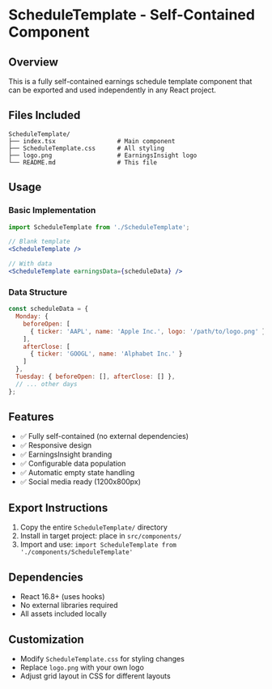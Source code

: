 # ScheduleTemplate - Self-Contained Component

## Overview
This is a fully self-contained earnings schedule template component that can be exported and used independently in any React project.

## Files Included
```
ScheduleTemplate/
├── index.tsx                 # Main component
├── ScheduleTemplate.css      # All styling
├── logo.png                  # EarningsInsight logo
└── README.md                 # This file
```

## Usage

### Basic Implementation
```jsx
import ScheduleTemplate from './ScheduleTemplate';

// Blank template
<ScheduleTemplate />

// With data
<ScheduleTemplate earningsData={scheduleData} />
```

### Data Structure
```javascript
const scheduleData = {
  Monday: {
    beforeOpen: [
      { ticker: 'AAPL', name: 'Apple Inc.', logo: '/path/to/logo.png' }
    ],
    afterClose: [
      { ticker: 'GOOGL', name: 'Alphabet Inc.' }
    ]
  },
  Tuesday: { beforeOpen: [], afterClose: [] },
  // ... other days
};
```

## Features
- ✅ Fully self-contained (no external dependencies)
- ✅ Responsive design
- ✅ EarningsInsight branding
- ✅ Configurable data population
- ✅ Automatic empty state handling
- ✅ Social media ready (1200x800px)

## Export Instructions
1. Copy the entire `ScheduleTemplate/` directory
2. Install in target project: place in `src/components/`
3. Import and use: `import ScheduleTemplate from './components/ScheduleTemplate'`

## Dependencies
- React 16.8+ (uses hooks)
- No external libraries required
- All assets included locally

## Customization
- Modify `ScheduleTemplate.css` for styling changes
- Replace `logo.png` with your own logo
- Adjust grid layout in CSS for different layouts